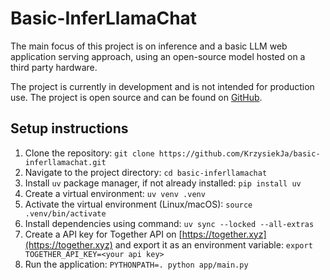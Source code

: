 # Basic-InferLlamaChat

The main focus of this project is on inference and a basic LLM web application serving approach, using an open-source model hosted on a third party hardware.

The project is currently in development and is not intended for production use.
The project is open source and can be found on [GitHub](https://github.com/KrzysiekJa/basic-inferllamachat).

## Setup instructions

1. Clone the repository: `git clone https://github.com/KrzysiekJa/basic-inferllamachat.git`
2. Navigate to the project directory: `cd basic-inferllamachat`
3. Install `uv` package manager, if not already installed: `pip install uv`
4. Create a virtual environment: `uv venv .venv`
5. Activate the virtual environment (Linux/macOS): `source .venv/bin/activate`
6. Install dependencies using command: `uv sync --locked --all-extras`
7. Create a API key for Together API on [https://together.xyz](https://together.xyz) and export it as an environment variable: `export TOGETHER_API_KEY=<your api key>`
8. Run the application: `PYTHONPATH=. python app/main.py`
